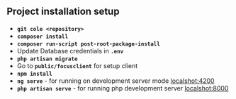 ## Project installation setup

- **`git cole <repository>`**
- **`composer install`**
- **`composer run-script post-root-package-install`**
- Update Database credentials in **`.env`**
- **`php artisan migrate`**
- Go to **`public/focusclient`** for setup client
- **`npm install`**
- **`ng serve`** - for running on development server mode [localshot:4200](http://localhost:4200)
- **`php artisan serve`** - for running php development server [localshot:8000](http://localhost:8000)
